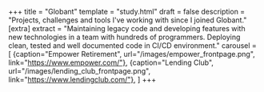 +++
title = "Globant"
template = "study.html"
draft = false
description = "Projects, challenges and tools I've working with since I joined Globant."
[extra]
extract = "Maintaining legacy code and developing features with new technologies in a team with hundreds of programmers. Deploying clean, tested and well documented code in CI/CD environment."
carousel = [
{caption="Empower Retirement", url="/images/empower_frontpage.png", link="https://www.empower.com/"},
{caption="Lending Club", url="/images/lending_club_frontpage.png", link="https://www.lendingclub.com/"},
]
+++